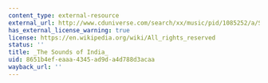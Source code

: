 ```yaml
---
content_type: external-resource
external_url: http://www.cduniverse.com/search/xx/music/pid/1085252/a/Sounds+Of+India.htm
has_external_license_warning: true
license: https://en.wikipedia.org/wiki/All_rights_reserved
status: ''
title: _The Sounds of India_
uid: 8651b4ef-eaaa-4345-ad9d-a4d788d3acaa
wayback_url: ''
---
```

